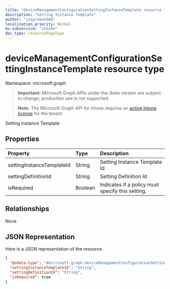 ```yaml
---
title: "deviceManagementConfigurationSettingInstanceTemplate resource type"
description: "Setting Instance Template"
author: "jaiprakashmb"
localization_priority: Normal
ms.subservice: "intune"
doc_type: resourcePageType
---
```


# deviceManagementConfigurationSettingInstanceTemplate resource type

Namespace: microsoft.graph

> **Important:** Microsoft Graph APIs under the /beta version are subject to change; production use is not supported.

> **Note:** The Microsoft Graph API for Intune requires an [active Intune license](https://go.microsoft.com/fwlink/?linkid=839381) for the tenant.

Setting Instance Template

## Properties
|Property|Type|Description|
|:---|:---|:---|
|settingInstanceTemplateId|String|Setting Instance Template Id|
|settingDefinitionId|String|Setting Definition Id|
|isRequired|Boolean|Indicates if a policy must specify this setting.|

## Relationships
None

## JSON Representation
Here is a JSON representation of the resource.
<!-- {
  "blockType": "resource",
  "@odata.type": "microsoft.graph.deviceManagementConfigurationSettingInstanceTemplate"
}
-->
``` json
{
  "@odata.type": "#microsoft.graph.deviceManagementConfigurationSettingInstanceTemplate",
  "settingInstanceTemplateId": "String",
  "settingDefinitionId": "String",
  "isRequired": true
}
```